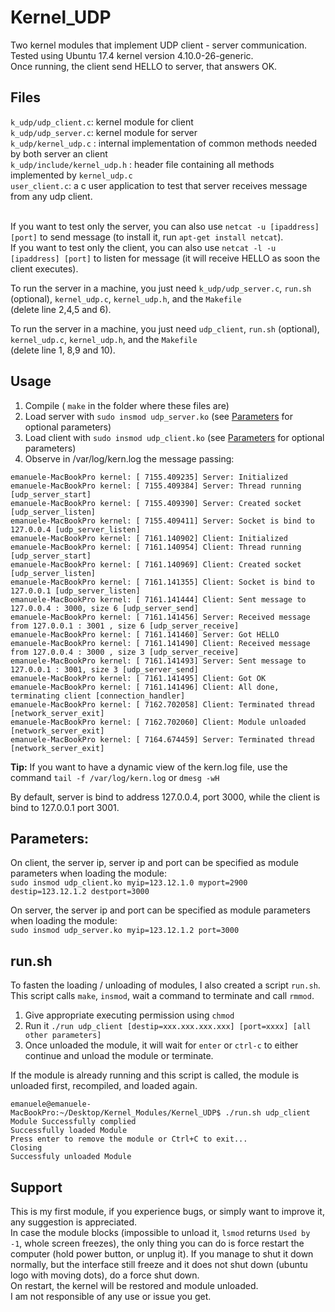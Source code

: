 # Kernel_UDP
Two kernel modules that implement UDP client - server communication. <br>
Tested using Ubuntu 17.4 kernel version 4.10.0-26-generic. <br>
Once running, the client send HELLO to server, that answers OK.


## Files
`k_udp/udp_client.c`: kernel module for client <br>
`k_udp/udp_server.c`: kernel module for server <br>
`k_udp/kernel_udp.c` : internal implementation of common methods needed by both server an client <br>
`k_udp/include/kernel_udp.h` : header file containing all methods implemented by `kernel_udp.c` <br>
`user_client.c`: a c user application to test that server receives message from any udp client. <br> <br>

If you want to test only the server, you can also use `netcat -u [ipaddress] [port]` to send message (to install it, run `apt-get install netcat`). <br>
If you want to test only the client, you can also use `netcat -l -u [ipaddress] [port]` to listen for message (it will receive HELLO as soon the client executes).

To run the server in a machine, you just need `k_udp/udp_server.c`, `run.sh` (optional), `kernel_udp.c`, `kernel_udp.h`,  and the `Makefile` <br> (delete line 2,4,5 and 6). <br>

To run the server in a machine, you just need `udp_client`, `run.sh` (optional), `kernel_udp.c`, `kernel_udp.h`,  and the `Makefile`<br> (delete line 1, 8,9 and 10). 

## Usage
1. Compile ( `make` in the folder where these files are) 
2. Load server with `sudo insmod udp_server.ko` (see [Parameters](#parameters) for optional parameters)
3. Load client with `sudo insmod udp_client.ko` (see [Parameters](#parameters) for optional parameters)
4. Observe in /var/log/kern.log the message passing:
```
emanuele-MacBookPro kernel: [ 7155.409235] Server: Initialized
emanuele-MacBookPro kernel: [ 7155.409384] Server: Thread running [udp_server_start]
emanuele-MacBookPro kernel: [ 7155.409390] Server: Created socket [udp_server_listen]
emanuele-MacBookPro kernel: [ 7155.409411] Server: Socket is bind to 127.0.0.4 [udp_server_listen]
emanuele-MacBookPro kernel: [ 7161.140902] Client: Initialized
emanuele-MacBookPro kernel: [ 7161.140954] Client: Thread running [udp_server_start]
emanuele-MacBookPro kernel: [ 7161.140969] Client: Created socket [udp_server_listen]
emanuele-MacBookPro kernel: [ 7161.141355] Client: Socket is bind to 127.0.0.1 [udp_server_listen]
emanuele-MacBookPro kernel: [ 7161.141444] Client: Sent message to 127.0.0.4 : 3000, size 6 [udp_server_send]
emanuele-MacBookPro kernel: [ 7161.141456] Server: Received message from 127.0.0.1 : 3001 , size 6 [udp_server_receive]
emanuele-MacBookPro kernel: [ 7161.141460] Server: Got HELLO
emanuele-MacBookPro kernel: [ 7161.141490] Client: Received message from 127.0.0.4 : 3000 , size 3 [udp_server_receive]
emanuele-MacBookPro kernel: [ 7161.141493] Server: Sent message to 127.0.0.1 : 3001, size 3 [udp_server_send]
emanuele-MacBookPro kernel: [ 7161.141495] Client: Got OK
emanuele-MacBookPro kernel: [ 7161.141496] Client: All done, terminating client [connection_handler]
emanuele-MacBookPro kernel: [ 7162.702058] Client: Terminated thread [network_server_exit]
emanuele-MacBookPro kernel: [ 7162.702060] Client: Module unloaded [network_server_exit]
emanuele-MacBookPro kernel: [ 7164.674459] Server: Terminated thread [network_server_exit]
```
<b>Tip:</b> If you want to have a dynamic view of the kern.log file, use the command `tail -f /var/log/kern.log` or `dmesg -wH`

By default, server is bind to address 127.0.0.4, port 3000, while the client is bind to 127.0.0.1 port 3001.

## Parameters:
On client, the server ip, server ip and port can be specified as module parameters
when loading the module: <br> `sudo insmod udp_client.ko myip=123.12.1.0 myport=2900 destip=123.12.1.2 destport=3000`

On server, the server ip and port can be specified as module parameters
when loading the module: <br> `sudo insmod udp_server.ko myip=123.12.1.2 port=3000`

## run.sh
To fasten the loading / unloading of modules, I also created a script `run.sh`. This script calls `make`, `insmod`,
wait a command to terminate and call `rmmod`.

1. Give appropriate executing permission using `chmod`
2. Run it `./run udp_client [destip=xxx.xxx.xxx.xxx] [port=xxxx] [all other parameters]`
3. Once unloaded the module, it will wait for `enter` or `ctrl-c` to either continue and unload the module or terminate.

If the module is already running and this script is called, the module is unloaded first, recompiled, and loaded again.
```
emanuele@emanuele-MacBookPro:~/Desktop/Kernel_Modules/Kernel_UDP$ ./run.sh udp_client
Module Successfully complied
Successfully loaded Module
Press enter to remove the module or Ctrl+C to exit...
Closing
Successfuly unloaded Module
```

## Support
This is my first module, if you experience bugs, or simply want to improve it, any suggestion is appreciated. <br>
In case the module blocks (impossible to unload it, `lsmod` returns `Used by -1`, whole screen freezes),
the only thing you can do is force restart the computer (hold power button, or unplug it). If you manage to shut it down
normally, but the interface still freeze and it does not shut down (ubuntu logo with moving dots), do a force shut down.<br>
On restart, the kernel will be restored and module unloaded. <br>
I am not responsible of any use or issue you get.
